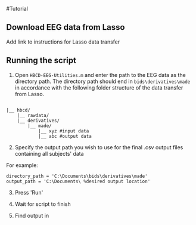 #Tutorial

## Download EEG data from Lasso 

Add link to instructions for Lasso data transfer

## Running the script 

1. Open `HBCD-EEG-Utilities.m` and enter the path to the EEG data as the directory path. 
The directory path should end in `bids\derivatives\made` in accordance with the following folder structure of the data transfer from Lasso. 

```{r}

|__ hbcd/
    |__ rawdata/ 
    |__ derivatives/ 
        |__ made/
            |__ xyz #input data
            |__ abc #output data 

```
2. Specify the output path you wish to use for the final .csv output files containing all subjects' data

For example: 

```{r}
directory_path = 'C:\Documents\bids\derivatives\made'
output_path = 'C:\Documents\ %desired output location'
```
3. Press 'Run' 

4. Wait for script to finish

5. Find output in 
